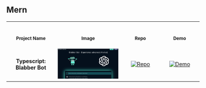 ## Mern

<table>
<tr>
    <th align="center">
        <img width="170" height="1">
        <p> 
            <small>
                Project Name
            </small>
        </p>
    </th>
    <th align="center">
        <img width="350" height="1">
        <p> 
            <small>
                Image
            </small>
        </p>
    </th>
    <th align="center">
        <img width="170" height="1">
        <p> 
            <small>
                Repo
            </small>
        </p>
    </th>
    <th align="center">
        <img width="170" height="1">
        <p> 
            <small>
                Demo
            </small>
        </p>
    </th>
</tr>
<tr>
    <td align="center"><strong>Typescript: Blabber Bot</strong></td>
    <td align="center"><img src="img/advancedJS_mern_blabber-bot.png" alt="Blabber Bot Image" width="350"></td>
    <td align="center"><a href="https://github.com/Shcoobz/advancedJS_mern_blabber-bot/"><img src="https://img.shields.io/badge/Repo-007bff?logo=github&logoColor=white"  style="width:110px; height:auto;" alt="Repo"></a></td>
    <td align="center"><a href="https://advancedjs-mern-blabber-bot.onrender.com/"><img src="https://img.shields.io/badge/Demo-28a745?logo=google-chrome&logoColor=white" style="width:120px; height:auto;" alt="Demo"></a></td>
</tr>
</table>
